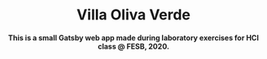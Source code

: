 <h1 align="center">Villa Oliva Verde</div>
<h4 style="text-align: center">This is a small Gatsby web app made during laboratory exercises for HCI class @ FESB, 2020.</h4>
